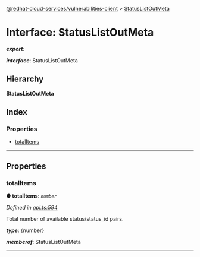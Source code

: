 [@redhat-cloud-services/vulnerabilities-client](../README.md) > [StatusListOutMeta](../interfaces/statuslistoutmeta.md)

# Interface: StatusListOutMeta

*__export__*: 

*__interface__*: StatusListOutMeta

## Hierarchy

**StatusListOutMeta**

## Index

### Properties

* [totalItems](statuslistoutmeta.md#totalitems)

---

## Properties

<a id="totalitems"></a>

###  totalItems

**● totalItems**: *`number`*

*Defined in [api.ts:594](https://github.com/RedHatInsights/javascript-clients/blob/master/packages/vulnerabilities/api.ts#L594)*

Total number of available status/status\_id pairs.

*__type__*: {number}

*__memberof__*: StatusListOutMeta

___

